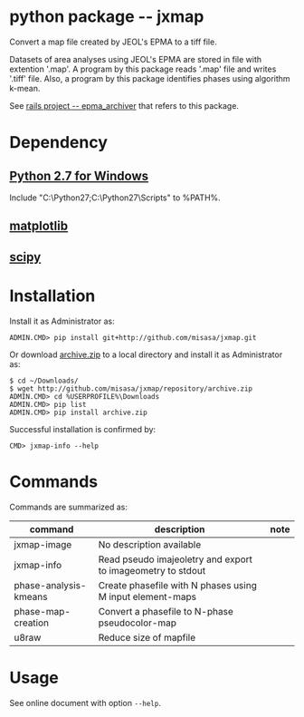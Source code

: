 # python package -- jxmap

Convert a map file created by JEOL's EPMA to a tiff file.

Datasets of area analyses using JEOL's EPMA are stored in file with extention '.map'.
A program by this package reads '.map' file and writes '.tiff' file.
Also, a program by this package identifies phases using algorithm k-mean.

See [rails project -- epma_archiver](http://github.com/misasa/epma_archiver)
that refers to this package.

# Dependency

## [Python 2.7 for Windows](https://www.python.org/downloads/windows/)

Include "C:\Python27\;C:\Python27\Scripts\" to %PATH%.

## [matplotlib](http://matplotlib.org/ "When your computer is without development environment, download and launch installer.")

## [scipy](http://sourceforge.net/projects/scipy/ "When your computer is without development environment, download and launch installer.")

# Installation

Install it as Administrator as:

    ADMIN.CMD> pip install git+http://github.com/misasa/jxmap.git

Or download [archive.zip](http://github.com/misasa/jxmap/repository/archive.zip) to a local directory and install it as Administrator as:

    $ cd ~/Downloads/
    $ wget http://github.com/misasa/jxmap/repository/archive.zip
    ADMIN.CMD> cd %USERPROFILE%\Downloads
    ADMIN.CMD> pip list
    ADMIN.CMD> pip install archive.zip

Successful installation is confirmed by:

    CMD> jxmap-info --help

# Commands

Commands are summarized as:

| command               | description                                                 | note |
| --------------------- | ----------------------------------------------------------- | ---- |
| jxmap-image           | No description available                                    |      |
| jxmap-info            | Read pseudo imajeoletry and export to imageometry to stdout |      |
| phase-analysis-kmeans | Create phasefile with N phases using M input element-maps   |      |
| phase-map-creation    | Convert a phasefile to N-phase pseudocolor-map              |      |
| u8raw                 | Reduce size of mapfile                                      |      |


# Usage

See online document with option `--help`.
